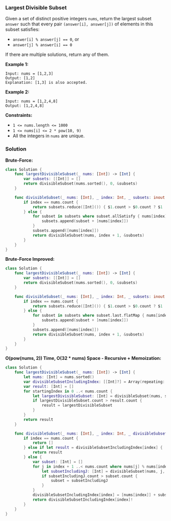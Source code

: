 
### Largest Divisible Subset

Given a set of distinct positive integers `nums`, return the largest subset `answer` such that every pair `(answer[i], answer[j])` of elements in this subset satisfies:

* `answer[i] % answer[j] == 0`, or
* `answer[j] % answer[i] == 0`

If there are multiple solutions, return any of them.

__Example 1:__
```
Input: nums = [1,2,3]
Output: [1,2]
Explanation: [1,3] is also accepted.
```
__Example 2:__
```
Input: nums = [1,2,4,8]
Output: [1,2,4,8]
```

__Constraints:__
* `1 <= nums.length <= 1000`
* `1 <= nums[i] <= 2 * pow(10, 9)`
* All the integers in `nums` are unique.

### Solution
__Brute-Force:__
```Swift
class Solution {
    func largestDivisibleSubset(_ nums: [Int]) -> [Int] {
        var subsets: [[Int]] = []
        return divisibleSubset(nums.sorted(), 0, &subsets)
    }

    func divisibleSubset(_ nums: [Int], _ index: Int, _ subsets: inout [[Int]]) -> [Int] {
        if index == nums.count {
            return subsets.reduce([Int]()) { $1.count > $0.count ? $1 : $0 }
        } else {
            for subset in subsets where subset.allSatisfy { nums[index] % $0 == 0 } {
                subsets.append(subset + [nums[index]])
            }
            subsets.append([nums[index]])
            return divisibleSubset(nums, index + 1, &subsets)
        }
    }
}
```
__Brute-Force Improved:__
```Swift
class Solution {
    func largestDivisibleSubset(_ nums: [Int]) -> [Int] {
        var subsets: [[Int]] = []
        return divisibleSubset(nums.sorted(), 0, &subsets)
    }

    func divisibleSubset(_ nums: [Int], _ index: Int, _ subsets: inout [[Int]]) -> [Int] {
        if index == nums.count {
            return subsets.reduce([Int]()) { $1.count > $0.count ? $1 : $0 }
        } else {
            for subset in subsets where subset.last.flatMap { nums[index] % $0 == 0 } == true {
                subsets.append(subset + [nums[index]])
            }
            subsets.append([nums[index]])
            return divisibleSubset(nums, index + 1, &subsets)
        }
    }
}
```
__O(pow(nums, 2)) Time, O(32 * nums) Space - Recursive + Memoization:__
```Swift
class Solution {
    func largestDivisibleSubset(_ nums: [Int]) -> [Int] {
        let nums: [Int] = nums.sorted()
        var divisibleSubsetIncludingIndex: [[Int]?] = Array(repeating: nil, count: nums.count)
        var result: [Int] = []
        for startingIndex in 0 ..< nums.count {
            let largestDivisibleSubset: [Int] = divisibleSubset(nums, startingIndex, &divisibleSubsetIncludingIndex)
            if largestDivisibleSubset.count > result.count {
                result = largestDivisibleSubset
            }
        }
        return result
    }

    func divisibleSubset(_ nums: [Int], _ index: Int, _ divisibleSubsetIncludingIndex: inout [[Int]?]) -> [Int] {
        if index == nums.count {
            return []
        } else if let result = divisibleSubsetIncludingIndex[index] {
            return result
        } else {
            var subset: [Int] = []
            for j in index + 1 ..< nums.count where nums[j] % nums[index] == 0 {
                let subsetIncludingJ: [Int] = divisibleSubset(nums, j, &divisibleSubsetIncludingIndex)
                if subsetIncludingJ.count > subset.count {
                    subset = subsetIncludingJ
                }
            }
            divisibleSubsetIncludingIndex[index] = [nums[index]] + subset
            return divisibleSubsetIncludingIndex[index]!
        }
    }
}
```